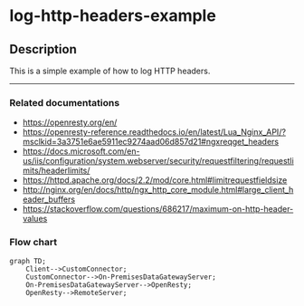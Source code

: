 # log-http-headers-example

## Description
This is a simple example of how to log HTTP headers.
***

### Related documentations
- https://openresty.org/en/
- https://openresty-reference.readthedocs.io/en/latest/Lua_Nginx_API/?msclkid=3a3751e6ae5911ec9274aad06d857d21#ngxreqget_headers
- https://docs.microsoft.com/en-us/iis/configuration/system.webserver/security/requestfiltering/requestlimits/headerlimits/
- https://httpd.apache.org/docs/2.2/mod/core.html#limitrequestfieldsize
- http://nginx.org/en/docs/http/ngx_http_core_module.html#large_client_header_buffers
- https://stackoverflow.com/questions/686217/maximum-on-http-header-values

### Flow chart
```mermaid
graph TD;
    Client-->CustomConnector;
    CustomConnector-->On-PremisesDataGatewayServer;
    On-PremisesDataGatewayServer-->OpenResty;
    OpenResty-->RemoteServer;
```
